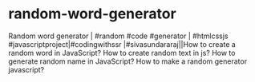 # random-word-generator
Random word generator | #random #code #generator | #htmlcssjs #javascriptproject|#codingwithssr |#sivasundararaj||How to create a random word in JavaScript? How to create random text in js? How to generate random name in JavaScript? How to make a random generator javascript? 
